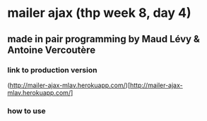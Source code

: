 # mailer ajax (thp week 8, day 4)

## made in pair programming by Maud Lévy & Antoine Vercoutère

### link to production version

(http://mailer-ajax-mlav.herokuapp.com/)[http://mailer-ajax-mlav.herokuapp.com/]

### how to use